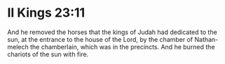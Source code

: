 # II Kings 23:11

And he removed the horses that the kings of Judah had dedicated to the sun, at the entrance to the house of the Lord, by the chamber of Nathan-melech the chamberlain, which was in the precincts. And he burned the chariots of the sun with fire.
